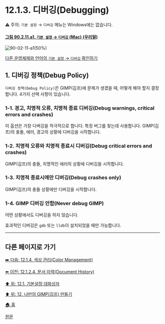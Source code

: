# 12.1.3. 디버깅(Debugging)

⚠️ 주의: `기본 설정` → `디버깅` 메뉴는 Windows에는 없습니다.

<a id="90-02-11-a1"></a>

#### [그림 90.2.11.a1. `기본 설정` → `디버깅` (Mac) (우리말)](./90-02-11-debugging.md#90-02-11-a1)
![90-02-11-a1(50%)](https://github.com/wonder13662/gimp/assets/15767104/5258e2b0-c5cc-49e1-8acd-0ce2902b4af9)

[다른 운영체제와 언어의 `기본 설정` → `디버깅` 확인하기](./90-02-11-debugging.md#90-02-11-a2)

## 1. 디버깅 정책(Debug Policy)
`디버깅 정책(Debug Policy)`은 GIMP(김프)에 문제가 생겼을 때, 어떻게 해야 할지 결정합니다. 4가지 선택 사항이 있습니다.

### 1-1. 경고, 치명적 오류, 치명적 종료 디버깅(Debug warnings, critical errors and crashes)
이 옵션은 가장 디버깅을 적극적으로 합니다. 특정 버그를 찾는데 사용합니다. GIMP(김프)의 충돌, 에러, 경고의 상황에 디버깅을 시작합니다.

### 1-2. 치명적 오류와 치명적 종료시 디버깅(Debug critical errors and crashes)
GIMP(김프)의 충돌, 치명적인 에러의 상황에 디버깅을 시작합니다.

### 1-3. 치명적 종료시에만 디버깅(Debug crashes only)
GIMP(김프)의 충돌 상황에만 디버깅을 시작합니다.

### 1-4. GIMP 디버깅 안함(Never debug GIMP)
어떤 상황에서도 디버깅을 하지 않습니다.

효과적인 디버깅은 `gdb` 또는 `lldb`이 설치되었을 때만 가능합니다.

***

## 다른 페이지로 가기

[➡️ 다음: 12.1.4. 색상 관리(Color Management)](./12-01-04-00-color-management.md)

[⬅️ 이전: 12.1.2.4. 문서 이력(Document History)](./12-01-02-04-document_history.md)

[⬆️ 위: 12.1. 기본설정 대화상자](./12-01-00-preference-dialog.md)

[⬆️ 위: 12. 나만의 GIMP(김프) 만들기](./12-00-enrich-my-gimp.md)

[🏠 홈](./00-home.md)

[원문](https://docs.gimp.org/2.10/ko/gimp-pimping.html#gimp-prefs-debugging)
